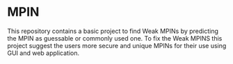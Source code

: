 # MPIN
This repository contains a basic project to find Weak MPINs by predicting the MPIN as guessable or commonly used one. To fix the Weak MPINS this project suggest the users more secure and unique MPINs for their use using GUI and web application.
